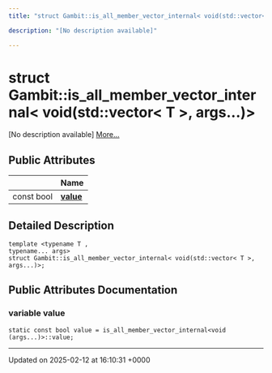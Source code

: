 ```yaml
---
title: "struct Gambit::is_all_member_vector_internal< void(std::vector< T >, args...)>"

description: "[No description available]"

---
```


# struct Gambit::is_all_member_vector_internal< void(std::vector< T >, args...)>



[No description available] [More...](#detailed-description)

## Public Attributes

|                | Name           |
| -------------- | -------------- |
| const bool | **[value](/documentation/code/classes/structgambit_1_1is__all__member__vector__internal_3_01void_07std_1_1vector_3_01t_01_4_00_01args_8_8_8_08_4/#variable-value)**  |

## Detailed Description

```
template <typename T ,
typename... args>
struct Gambit::is_all_member_vector_internal< void(std::vector< T >, args...)>;
```

## Public Attributes Documentation

### variable value

```
static const bool value = is_all_member_vector_internal<void (args...)>::value;
```


-------------------------------

Updated on 2025-02-12 at 16:10:31 +0000